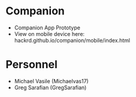 # Companion
- Companion App Prototype
- View on mobile device here: hackrd.github.io/companion/mobile/index.html

# Personnel
- Michael Vasile (Michaelvas17)
- Greg Sarafian (GregSarafian)
